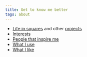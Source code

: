 ```yaml
---
title: Get to know me better
tags: about
---
```

* [Life in squares](https://carlosrodrigo.com/blog/2024-01-01-life-in-squares/) and other [projects](https://carlosrodrigo.com/tags/projects/)   
* [Interests](https://carlosrodrigo.com/blog/2024-12-22-interests/)   
* [People that inspire me](https://carlosrodrigo.com/blog/2024-12-18-people/)   
* [What I use](https://carlosrodrigo.com/blog/2024-12-05-uses/)   
* [What I like](https://carlosrodrigo.com/tags/likes/)   